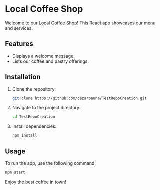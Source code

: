 # Local Coffee Shop

Welcome to our Local Coffee Shop! This React app showcases our menu and services.

## Features
- Displays a welcome message.
- Lists our coffee and pastry offerings.

## Installation
1. Clone the repository:
   ```bash
   git clone https://github.com/cezarpauna/TestRepoCreation.git
   ```
2. Navigate to the project directory:
   ```bash
   cd TestRepoCreation
   ```
3. Install dependencies:
   ```bash
   npm install
   ```

## Usage
To run the app, use the following command:
```bash
npm start
```

Enjoy the best coffee in town!